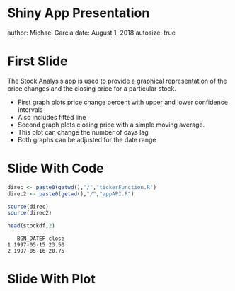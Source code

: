 Shiny App Presentation
========================================================
author: Michael Garcia
date: August 1, 2018
autosize: true

First Slide
========================================================

The Stock Analysis app is used to provide a graphical representation of the
price changes and the closing price for a particular stock.

- First graph plots price change percent with upper and lower confidence intervals
 - Also includes fitted line
- Second graph plots closing price with a simple moving average.
 - This plot can change the number of days lag
- Both graphs can be adjusted for the date range

Slide With Code
========================================================


```r
direc <- paste0(getwd(),"/","tickerFunction.R")
direc2 <- paste0(getwd(),"/","appAPI.R")

source(direc)
source(direc2)

head(stockdf,2)
```

```
   BGN_DATEP close
1 1997-05-15 23.50
2 1997-05-16 20.75
```

Slide With Plot
========================================================


